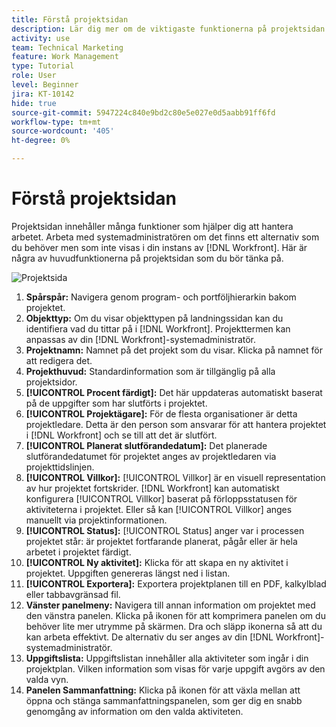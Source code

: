 ```yaml
---
title: Förstå projektsidan
description: Lär dig mer om de viktigaste funktionerna på projektsidan i [!DNL  Workfront] så att du kan planera och hantera dina projekt.
activity: use
team: Technical Marketing
feature: Work Management
type: Tutorial
role: User
level: Beginner
jira: KT-10142
hide: true
source-git-commit: 5947224c840e9bd2c80e5e027e0d5aabb91ff6fd
workflow-type: tm+mt
source-wordcount: '405'
ht-degree: 0%

---
```


# Förstå projektsidan

Projektsidan innehåller många funktioner som hjälper dig att hantera arbetet. Arbeta med systemadministratören om det finns ett alternativ som du behöver men som inte visas i din instans av [!DNL Workfront]. Här är några av huvudfunktionerna på projektsidan som du bör tänka på.

![Projektsida](assets/project-page-graphic-for-planner.png)

1. **Spårspår:** Navigera genom program- och portföljhierarkin bakom projektet.
2. **Objekttyp:** Om du visar objekttypen på landningssidan kan du identifiera vad du tittar på i [!DNL Workfront]. Projekttermen kan anpassas av din [!DNL Workfront]-systemadministratör.
3. **Projektnamn:** Namnet på det projekt som du visar. Klicka på namnet för att redigera det.
4. **Projekthuvud:** Standardinformation som är tillgänglig på alla projektsidor.
5. **[!UICONTROL Procent färdigt]:** Det här uppdateras automatiskt baserat på de uppgifter som har slutförts i projektet.
6. **[!UICONTROL Projektägare]:** För de flesta organisationer är detta projektledare. Detta är den person som ansvarar för att hantera projektet i [!DNL Workfront] och se till att det är slutfört.
7. **[!UICONTROL Planerat slutförandedatum]:** Det planerade slutförandedatumet för projektet anges av projektledaren via projekttidslinjen.
8. **[!UICONTROL Villkor]:** [!UICONTROL Villkor] är en visuell representation av hur projektet fortskrider. [!DNL Workfront] kan automatiskt konfigurera [!UICONTROL Villkor] baserat på förloppsstatusen för aktiviteterna i projektet. Eller så kan [!UICONTROL Villkor] anges manuellt via projektinformationen.
9. **[!UICONTROL Status]:** [!UICONTROL Status] anger var i processen projektet står: är projektet fortfarande planerat, pågår eller är hela arbetet i projektet färdigt.
10. **[!UICONTROL Ny aktivitet]:** Klicka för att skapa en ny aktivitet i projektet. Uppgiften genereras längst ned i listan.
11. **[!UICONTROL Exportera]:** Exportera projektplanen till en PDF, kalkylblad eller tabbavgränsad fil.
12. **Vänster panelmeny:** Navigera till annan information om projektet med den vänstra panelen. Klicka på ikonen för att komprimera panelen om du behöver lite mer utrymme på skärmen. Dra och släpp ikonerna så att du kan arbeta effektivt. De alternativ du ser anges av din [!DNL Workfront]-systemadministratör.
13. **Uppgiftslista:** Uppgiftslistan innehåller alla aktiviteter som ingår i din projektplan. Vilken information som visas för varje uppgift avgörs av den valda vyn.
14. **Panelen Sammanfattning:** Klicka på ikonen för att växla mellan att öppna och stänga sammanfattningspanelen, som ger dig en snabb genomgång av information om den valda aktiviteten.
